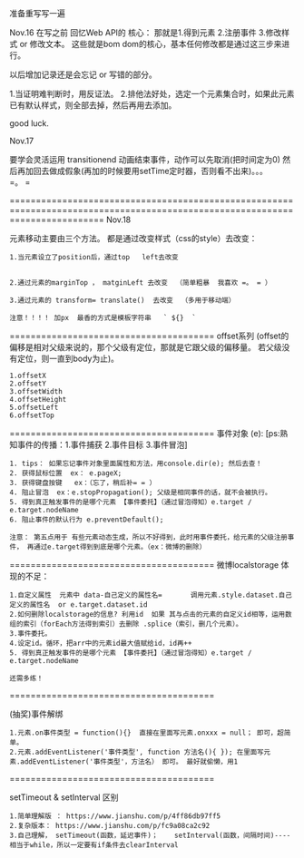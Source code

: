 准备重写写一遍

Nov.16 
在写之前 回忆Web API的 核心： 那就是1.得到元素  2.注册事件    3.修改样式 or  修改文本。   这些就是bom dom的核心，基本任何修改都是通过这三步来进行。


以后增加记录还是会忘记 or  写错的部分。

1.当证明难判断时，用反证法。
2.排他法好处，选定一个元素集合时，如果此元素已有默认样式，则全部去掉，然后再用去添加。

good luck.


Nov.17 

要学会灵活运用 transitionend 动画结束事件，动作可以先取消(把时间定为0) 然后再加回去做成假象(再加的时候要用setTime定时器，否则看不出来)。。。  
=。 =

==============================================================================================================================
Nov.18

元素移动主要由三个方法。 都是通过改变样式（css的style）去改变：   
    
    1.当元素设立了position后，通过top   left去改变
    
    
    2.通过元素的marginTop ， matginLeft 去改变  （简单粗暴  我喜欢 =。 = ）
    
    3.通过元素的 transform= translate()  去改变  （多用于移动端）
    
    注意！！！！ 加px  最香的方式是模板字符串   ` ${}  ` 
   
=======================================
offset系列    (offset的偏移是相对父级来说的，那个父级有定位，那就是它跟父级的偏移量。 若父级没有定位，则一直到body为止)。
    
    1.offsetX
    2.offsetY
    3.offsetWidth
    4.offsetHeight
    5.offsetLeft
    6.offsetTop
=======================================
事件对象 (e):    [ps:熟知事件的传播：1.事件捕获 2.事件目标 3.事件冒泡]

    1. tips： 如果忘记事件对象里面属性和方法，用console.dir(e); 然后去查！
    2. 获得鼠标位置  ex： e.pageX;
    3. 获得键盘按键   ex：（忘了，稍后补= = ）
    4. 阻止冒泡  ex：e.stopPropagation(); 父级是相同事件的话，就不会被执行。
    5. 得到真正触发事件的是哪个元素 【事件委托】（通过冒泡得知）e.target / e.target.nodeName
    6. 阻止事件的默认行为 e.preventDefault();

    注意： 第五点用于 有些元素动态生成，所以不好得到，此时用事件委托，给元素的父级注册事件， 再通过e.target得到到底是哪个元素。（ex：微博的删除）
   
======================================= 
微博localstorage 体现的不足：

    1.自定义属性  元素中 data-自己定义的属性名=       调用元素.style.dataset.自己定义的属性名  or e.target.dataset.id
    2.如何删除localstorage的信息? 利用id  如果 其与点击的元素的自定义id相等，运用数组的索引（forEach方法得到索引）去删除 .splice（索引，删几个元素）。
    3.事件委托。
    4.设定id。循环，把arr中的元素id最大值赋给id，id再++
    5. 得到真正触发事件的是哪个元素 【事件委托】（通过冒泡得知）e.target / e.target.nodeName
    
    还需多练！
=======================================    
 
(抽奖)事件解绑
    
    1.元素.on事件类型 = function(){}  直接在里面写元素.onxxx = null； 即可，超简单。
    2.元素.addEventListener('事件类型', function 方法名(){ }); 在里面写元素.addEventListener('事件类型'，方法名） 即可。 最好就偷懒，用1 

======================================= 

setTimeout & setInterval 区别

    1.简单理解版 ： https://www.jianshu.com/p/4ff86db97ff5
    2.复杂版本： https://www.jianshu.com/p/fc9a08ca2c92
    3.自己理解， setTimeout(函数，延迟事件)；    setInterval(函数，间隔时间)---- 相当于while，所以一定要有if条件去clearInterval
  
